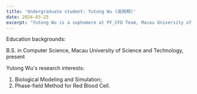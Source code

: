 ```yaml
---
title: 'Undergraduate student: Yutong Wu (吳雨桐)'
date: 2024-03-25
excerpt: "Yutong Wu is a sophomore at PF_CFD Team, Macau University of Science and Technology. Her research interest is biological modeling and simulation.<br/><img src='/images/WYT.png' width='200px'>"
---
```


Education backgrounds:

B.S. in Computer Science, Macau University of Science and Technology, present

Yutong Wu's research interests:

1. Biological Modeling and Simulation;
2. Phase-field Method for Red Blood Cell.

